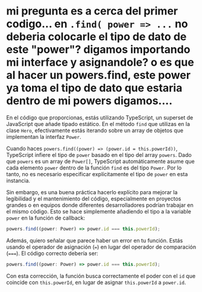# mi pregunta es a cerca del primer codigo... en `.find( power => ...` no deberia colocarle el tipo de dato de este "power"? digamos importando mi interface y asignandole? o es que al hacer un powers.find, este power ya toma el tipo de dato que estaria dentro de mi powers digamos....

En el código que proporcionas, estás utilizando TypeScript, un superset de JavaScript que añade tipado estático. En el método `find` que utilizas en la clase `Hero`, efectivamente estás iterando sobre un array de objetos que implementan la interfaz `Power`.

Cuando haces `powers.find((power) => (power.id = this.powerId))`, TypeScript infiere el tipo de `power` basado en el tipo del array `powers`. Dado que `powers` es un array de `Power[]`, TypeScript automáticamente asume que cada elemento `power` dentro de la función `find` es del tipo `Power`. Por lo tanto, no es necesario especificar explícitamente el tipo de `power` en esta instancia.

Sin embargo, es una buena práctica hacerlo explícito para mejorar la legibilidad y el mantenimiento del código, especialmente en proyectos grandes o en equipos donde diferentes desarrolladores podrían trabajar en el mismo código. Esto se hace simplemente añadiendo el tipo a la variable `power` en la función de callback:

```typescript
powers.find((power: Power) => power.id === this.powerId);
```

Además, quiero señalar que parece haber un error en tu función. Estás usando el operador de asignación (`=`) en lugar del operador de comparación (`===`). El código correcto debería ser:

```typescript
powers.find((power: Power) => power.id === this.powerId);
```

Con esta corrección, la función busca correctamente el poder con el `id` que coincide con `this.powerId`, en lugar de asignar `this.powerId` a `power.id`.
